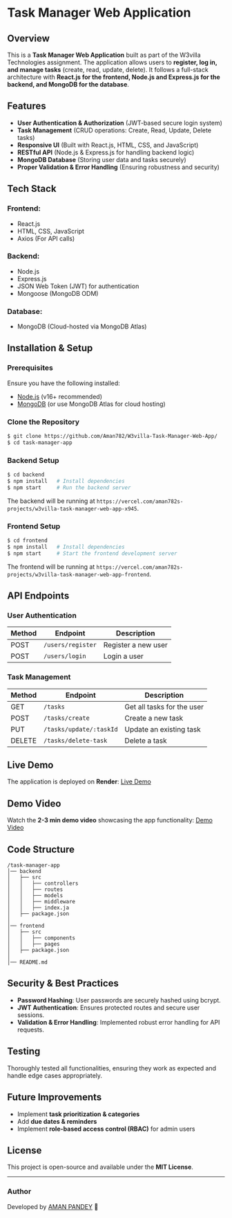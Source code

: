 # Task Manager Web Application

## Overview
This is a **Task Manager Web Application** built as part of the W3villa Technologies assignment. The application allows users to **register, log in, and manage tasks** (create, read, update, delete). It follows a full-stack architecture with **React.js for the frontend, Node.js and Express.js for the backend, and MongoDB for the database**.

## Features
- **User Authentication & Authorization** (JWT-based secure login system)
- **Task Management** (CRUD operations: Create, Read, Update, Delete tasks)
- **Responsive UI** (Built with React.js, HTML, CSS, and JavaScript)
- **RESTful API** (Node.js & Express.js for handling backend logic)
- **MongoDB Database** (Storing user data and tasks securely)
- **Proper Validation & Error Handling** (Ensuring robustness and security)

## Tech Stack
### **Frontend:**
- React.js
- HTML, CSS, JavaScript
- Axios (For API calls)

### **Backend:**
- Node.js
- Express.js
- JSON Web Token (JWT) for authentication
- Mongoose (MongoDB ODM)

### **Database:**
- MongoDB (Cloud-hosted via MongoDB Atlas)

## Installation & Setup
### **Prerequisites**
Ensure you have the following installed:
- [Node.js](https://nodejs.org/) (v16+ recommended)
- [MongoDB](https://www.mongodb.com/) (or use MongoDB Atlas for cloud hosting)

### **Clone the Repository**
```sh
$ git clone https://github.com/Aman782/W3villa-Task-Manager-Web-App/
$ cd task-manager-app
```

### **Backend Setup**
```sh
$ cd backend
$ npm install   # Install dependencies
$ npm start     # Run the backend server
```
The backend will be running at `https://vercel.com/aman782s-projects/w3villa-task-manager-web-app-x945`.

### **Frontend Setup**
```sh
$ cd frontend
$ npm install   # Install dependencies
$ npm start     # Start the frontend development server
```
The frontend will be running at `https://vercel.com/aman782s-projects/w3villa-task-manager-web-app-frontend`.

## API Endpoints
### **User Authentication**
| Method | Endpoint                | Description          |
|--------|-------------------------|----------------------|
| POST   | `/users/register`        | Register a new user |
| POST   | `/users/login`           | Login a user        |

### **Task Management**
| Method | Endpoint                | Description                   |
|--------|-------------------------|-------------------------------|
| GET    | `/tasks`                 | Get all tasks for the user   |
| POST   | `/tasks/create`          | Create a new task            |
| PUT    | `/tasks/update/:taskId`  | Update an existing task      |
| DELETE | `/tasks/delete-task`     | Delete a task                |

## Live Demo
The application is deployed on **Render**: [Live Demo](https://vercel.com/aman782s-projects/w3villa-task-manager-web-app-frontend)

## Demo Video
Watch the **2-3 min demo video** showcasing the app functionality: [Demo Video](https://your-demo-video-link.com)

## Code Structure
```
/task-manager-app
│── backend
│   ├── src
│   │   ├── controllers
│   │   ├── routes
│   │   ├── models
│   │   ├── middleware
│   │   ├── index.ja
│   ├── package.json
│
│── frontend
│   ├── src
│   │   ├── components
│   │   ├── pages
│   ├── package.json
│
│── README.md
```

## Security & Best Practices
- **Password Hashing**: User passwords are securely hashed using bcrypt.
- **JWT Authentication**: Ensures protected routes and secure user sessions.
- **Validation & Error Handling**: Implemented robust error handling for API requests.

## Testing
Thoroughly tested all functionalities, ensuring they work as expected and handle edge cases appropriately.

## Future Improvements
- Implement **task prioritization & categories**
- Add **due dates & reminders**
- Implement **role-based access control (RBAC)** for admin users

## License
This project is open-source and available under the **MIT License**.

---
### Author
Developed by [AMAN PANDEY]((https://github.com/Aman782/)) 🚀


